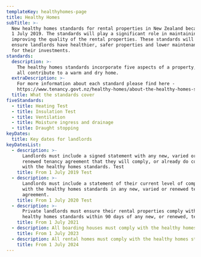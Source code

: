 ```yaml
---
templateKey: healthyhomes-page
title: Healthy Homes
subTitle: >-
  New healthy homes standards for rental properties in New Zealand became law on
  1 July 2019. The standards will play a significant role in maintaining and
  improving the quality of the rental properties. These standards will help
  ensure landlords have healthier, safer properties and lower maintenance costs
  for their investments.
standards:
  description: >-
    The healthy homes standards incorporate five aspects of a property, which
    all contribute to a warm and dry home.
  extraDescription: >-
    For more information about each standard please find here -
    https://www.tenancy.govt.nz/healthy-homes/about-the-healthy-homes-standards/
  title: What the standards cover
fiveStandards:
  - title: Heating Test
  - title: Insulation Test
  - title: Ventilation
  - title: Moisture ingress and drainage
  - title: Draught stopping
keyDates:
  title: Key dates for landlords
keyDatesList:
  - description: >-
      Landlords must include a signed statement with any new, varied or
      renewed tenancy agreement that they will comply, or already do comply,
      with the healthy homes standards. Test
    title: From 1 July 2019 Test
  - description: >-
      Landlords must include a statement of their current level of compliance
      with the healthy homes standards in any new, varied or renewed tenancy
      agreement.
    title: From 1 July 2020 Test
  - description: >-
      Private landlords must ensure their rental properties comply with the
      healthy homes standards within 90 days of any new, or renewed, tenancy.
    title: From 1 July 2021
  - description: All boarding houses must comply with the healthy homes standards.
    title: From 1 July 2023
  - description: All rental homes must comply with the healthy homes standards.
    title: From 1 July 2024
---
```

